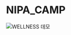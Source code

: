 # NIPA_CAMP



![WELLNESS 데모](https://github.com/junhr99/NIPA_CAMP/assets/48324539/b54cce17-1169-4dd5-b0e9-4cc4ff831729)
